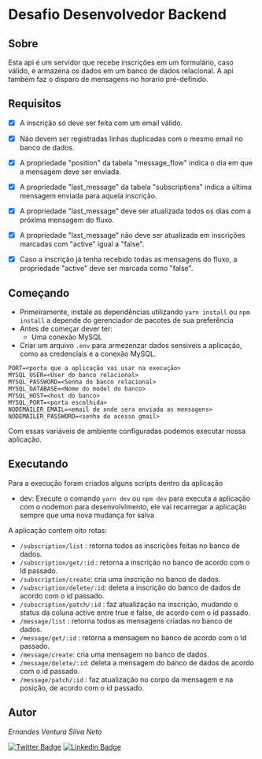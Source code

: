 # Desafio Desenvolvedor Backend

## Sobre
Esta api é um servidor que recebe inscrições em um formulário, caso válido, e armazena os dados em um banco de dados relacional. A api também faz o disparo de mensagens no horario pré-definido.
<br>

## Requisitos
- [x] A inscrição só deve ser feita com um email válido.

- [x] Não devem ser registradas linhas duplicadas com o mesmo email no banco de dados.

- [x] A propriedade "position" da tabela "message_flow" indica o dia em que a mensagem deve ser enviada.

- [x] A propriedade "last_message" da tabela "subscriptions" indica a última mensagem enviada para aquela inscrição.

- [x] A propriedade "last_message" deve ser atualizada todos os dias com a próxima mensagem do fluxo.

- [x]  A propriedade "last_message" não deve ser atualizada em inscrições marcadas com "active" igual a "false".

- [x] Caso a inscrição já tenha recebido todas as mensagens do fluxo, a propriedade "active" deve ser marcada como "false".


## Começando
- Primeiramente, instale as dependências utilizando ```yarn install``` ou ```npm install``` a depende do gerenciador de pacotes de sua preferência
- Antes de começar dever ter:
    - Uma conexão MySQL    
- Criar um arquivo ```.env``` para armezenzar dados sensiveis a aplicação, como as credenciais e a conexão MySQL.

```.env
PORT=<porta que a aplicação vai usar na execução>
MYSQL_USER=<User do banco relacional>
MYSQL_PASSWORD=<Senha do banco relacional>
MYSQL_DATABASE=<Nome do model do banco>
MYSQL_HOST=<host do banco>
MYSQL_PORT=<porta escolhida>
NODEMAILER_EMAIL=<email de onde sera enviada as mensagens>
NODEMAILER_PASSWORD=<senha de acesso gmail>
```
Com essas variáveis de ambiente configuradas podemos executar nossa aplicação. 

## Executando
Para a execução foram criados alguns scripts dentro da aplicação
- dev: Execute  o comando ```yarn dev``` ou ```npm dev``` para executa a aplicação com o nodemon para desenvolvimento, ele vai recarregar a aplicação sempre que uma nova mudança for salva


A aplicação contem oito rotas:
- ```/subscription/list``` : retorna todos as inscrições feitas no banco de dados.
- ```/subscription/get/:id``` : retorna a inscrição no banco de acordo com o Id passado.
- ```/subscription/create```: cria uma inscrição no banco de dados.
- ```/subscription/delete/:id```: deleta a inscrição do banco de dados de acordo com o id passado.
- ```/subscription/patch/:id``` : faz atualização na inscrição, mudando o status da coluna active entre true e false, de acordo com o id passado.
- ```/message/list``` : retorna todos as mensagens criadas no banco de dados.
- ```/message/get/:id``` : retorna a mensagem no banco de acordo com o Id passado.
- ```/message/create```: cria uma mensagem no banco de dados.
- ```/message/delete/:id```: deleta a mensagem do banco de dados de acordo com o id passado.
- ```/message/patch/:id``` : faz atualização no corpo da mensagem e na posição, de acordo com o id passado.


## Autor
*Ernandes Ventura Silva Neto*

[![Twitter Badge](https://img.shields.io/badge/-@nandesventura-6633cc?style=flat-square&labelColor=000000&logo=twitter&logoColor=white&link=https://twitter.com/nandesventura)](https://twitter.com/nandesventura) [![Linkedin Badge](https://img.shields.io/badge/-Ernandes%20Ventura-6633cc?style=flat-square&logo=Linkedin&logoColor=black&link=https://www.linkedin.com/in/ernandes-ventura-892a88119/)](https://www.linkedin.com/in/ernandes-ventura-892a88119/)
